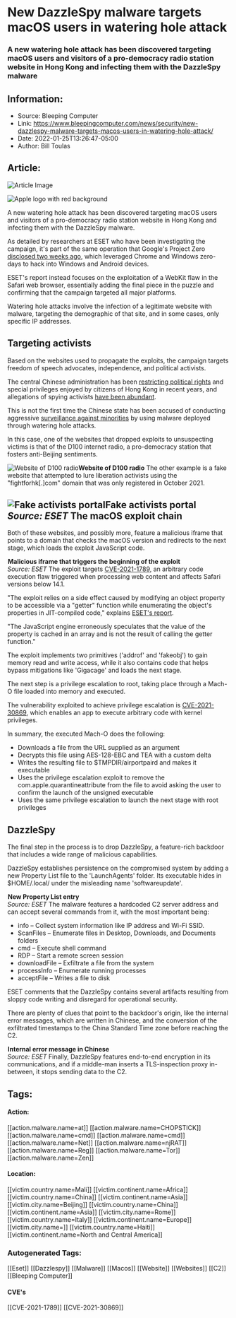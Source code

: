 # New DazzleSpy malware targets macOS users in watering hole attack
### A new watering hole attack has been discovered targeting macOS users and visitors of a pro-democracy radio station website in Hong Kong and infecting them with the DazzleSpy malware

## Information:
+ Source: Bleeping Computer
+ Link: https://www.bleepingcomputer.com/news/security/new-dazzlespy-malware-targets-macos-users-in-watering-hole-attack/
+ Date: 2022-01-25T13:26:47-05:00
+ Author: Bill Toulas


## Article:
![Article Image](https://www.bleepstatic.com/content/hl-images/2021/02/10/Apple_red.jpg)

![Apple logo with red background](https://www.bleepstatic.com/content/hl-images/2021/02/10/Apple_red.jpg)


A new watering hole attack has been discovered targeting macOS users and visitors of a pro-democracy radio station website in Hong Kong and infecting them with the DazzleSpy malware.


As detailed by researchers at ESET who have been investigating the campaign, it's part of the same operation that Google's Project Zero [disclosed two weeks ago](https://www.bleepingcomputer.com/news/security/google-discloses-hacking-campaign-targeting-windows-android-users/), which leveraged Chrome and Windows zero-days to hack into Windows and Android devices.


ESET's report instead focuses on the exploitation of a WebKit flaw in the Safari web browser, essentially adding the final piece in the puzzle and confirming that the campaign targeted all major platforms.


Watering hole attacks involve the infection of a legitimate website with malware, targeting the demographic of that site, and in some cases, only specific IP addresses.


Targeting activists
-------------------


Based on the websites used to propagate the exploits, the campaign targets freedom of speech advocates, independence, and political activists.


The central Chinese administration has been [restricting political rights](https://www.nytimes.com/2021/06/28/world/asia/china-hong-kong-security-law.html) and special privileges enjoyed by citizens of Hong Kong in recent years, and allegations of spying activists [have been abundant](https://inews.co.uk/news/long-reads/hong-kong-pro-democracy-activists-china-britain-visa-835188).


This is not the first time the Chinese state has been accused of conducting aggressive [surveillance against minorities](https://www.bleepingcomputer.com/news/security/facebook-blocks-chinese-state-hackers-targeting-uyghur-activists/) by using malware deployed through watering hole attacks.


In this case, one of the websites that dropped exploits to unsuspecting victims is that of the D100 internet radio, a pro-democracy station that fosters anti-Beijing sentiments.



![Website of D100 radio](https://www.bleepstatic.com/images/news/u/1220909/Website%20snaps/D100.jpg)**Website of D100 radio**
The other example is a fake website that attempted to lure liberation activists using the "fightforhk[.]com" domain that was only registered in October 2021.



![Fake activists portal](https://www.bleepstatic.com/images/news/u/1220909/Website%20snaps/website.png)**Fake activists portal**  
*Source: ESET*
The macOS exploit chain
-----------------------


Both of these websites, and possibly more, feature a malicious iframe that points to a domain that checks the macOS version and redirects to the next stage, which loads the exploit JavaScript code.



![Malicious iframe that triggers the beginning of the exploit](data:image/gif;base64,R0lGODlhAQABAAAAACH5BAEKAAEALAAAAAABAAEAAAICTAEAOw==)**Malicious iframe that triggers the beginning of the exploit**  
*Source: ESET*
The exploit targets [CVE-2021-1789](https://cve.mitre.org/cgi-bin/cvename.cgi?name=CVE-2021-1789), an arbitrary code execution flaw triggered when processing web content and affects Safari versions below 14.1.


"The exploit relies on a side effect caused by modifying an object property to be accessible via a "getter" function while enumerating the object's properties in JIT-compiled code," explains [ESET's report](https://www.welivesecurity.com/2022/01/25/watering-hole-deploys-new-macos-malware-dazzlespy-asia/). 


"The JavaScript engine erroneously speculates that the value of the property is cached in an array and is not the result of calling the getter function."


The exploit implements two primitives ('addrof' and 'fakeobj') to gain memory read and write access, while it also contains code that helps bypass mitigations like 'Gigacage' and loads the next stage.


The next step is a privilege escalation to root, taking place through a Mach-O file loaded into memory and executed.


The vulnerability exploited to achieve privilege escalation is [CVE-2021-30869](https://cve.mitre.org/cgi-bin/cvename.cgi?name=CVE-2021-30869), which enables an app to execute arbitrary code with kernel privileges.


In summary, the executed Mach-O does the following:


* Downloads a file from the URL supplied as an argument
* Decrypts this file using AES-128-EBC and TEA with a custom delta
* Writes the resulting file to $TMPDIR/airportpaird and makes it executable
* Uses the privilege escalation exploit to remove the com.apple.quarantineattribute from the file to avoid asking the user to confirm the launch of the unsigned executable
* Uses the same privilege escalation to launch the next stage with root privileges

DazzleSpy
---------


The final step in the process is to drop DazzleSpy, a feature-rich backdoor that includes a wide range of malicious capabilities.


DazzleSpy establishes persistence on the compromised system by adding a new Property List file to the 'LaunchAgents' folder. Its executable hides in $HOME/.local/ under the misleading name 'softwareupdate'.



![New Property List entry](data:image/gif;base64,R0lGODlhAQABAAAAACH5BAEKAAEALAAAAAABAAEAAAICTAEAOw==)**New Property List entry**  
*Source: ESET*
The malware features a hardcoded C2 server address and can accept several commands from it, with the most important being:


* info – Collect system information like IP address and Wi-Fi SSID.
* ScanFiles – Enumerate files in Desktop, Downloads, and Documents folders
* cmd – Execute shell command
* RDP – Start a remote screen session
* downloadFile – Exfiltrate a file from the system
* processInfo – Enumerate running processes
* acceptFile – Writes a file to disk

ESET comments that the DazzleSpy contains several artifacts resulting from sloppy code writing and disregard for operational security.


There are plenty of clues that point to the backdoor's origin, like the internal error messages, which are written in Chinese, and the conversion of the exfiltrated timestamps to the China Standard Time zone before reaching the C2.



![Internal error message in Chinese](data:image/gif;base64,R0lGODlhAQABAAAAACH5BAEKAAEALAAAAAABAAEAAAICTAEAOw==)**Internal error message in Chinese**  
*Source: ESET*
Finally, DazzleSpy features end-to-end encryption in its communications, and if a middle-man inserts a TLS-inspection proxy in-between, it stops sending data to the C2.





## Tags:

#### Action:
[[action.malware.name=at]] [[action.malware.name=CHOPSTICK]] [[action.malware.name=cmd]] [[action.malware.name=cmd]] [[action.malware.name=Net]] [[action.malware.name=njRAT]] [[action.malware.name=Reg]] [[action.malware.name=Tor]] [[action.malware.name=Zen]]

#### Location:
[[victim.country.name=Mali]] [[victim.continent.name=Africa]] [[victim.country.name=China]] [[victim.continent.name=Asia]] [[victim.city.name=Beijing]] [[victim.country.name=China]] [[victim.continent.name=Asia]] [[victim.city.name=Rome]] [[victim.country.name=Italy]] [[victim.continent.name=Europe]] [[victim.city.name=]] [[victim.country.name=Haiti]] [[victim.continent.name=North and Central America]]

### Autogenerated Tags:
[[Eset]] [[Dazzlespy]] [[Malware]] [[Macos]] [[Website]] [[Websites]] [[C2]] [[Bleeping Computer]]
#### CVE's
[[CVE-2021-1789]] [[CVE-2021-30869]]

